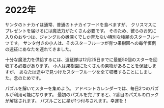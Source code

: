 # 2022年

サンタのトナカイは通常、普通のトナカイフードを食べますが、
クリスマスにプレゼントを届けるには魔法力がたくさん必要です。
そのため、彼らのお気に入りのおやつは、ジャングルの奥深くでしか育たない特別な種類のスターフルーツです。
サンタ付きの小人は、そのスターフルーツが育つ果樹園への毎年恒例の遠征にあなたを連れてきました。

十分な魔法力を供給するには、遠征隊は12月25日までに最低50個のスターを回収する必要があります。
小人は果樹園にたくさんの果物があることを保証しますが、
あなたは途中で見つけたスターフルーツを全て収穫することにしました。念のためです。

パズルを解いてスターを集めよう。
アドベントカレンダーでは、毎日2つのパズルが利用可能になります。
最初のパズルを完了すると、2番目のパズルのロックが解除されます。
パズルごとに星が1つ付与されます。幸運を！
